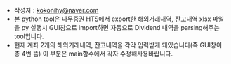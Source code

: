 
 - 작성자 : kokonihy@naver.com
 - 본 python tool은 나무증권 HTS에서 export한 해외거래내역, 잔고내역 xlsx 파일을
   py 실행시 GUI창으로 import하면 자동으로 Dividend 내역을 parsing해주는 tool입니다.  
 - 현재 계좌 2개의 해외거래내역, 잔고내역을 각각 입력받게 돼있습니다(즉 GUI창이 총 4번 뜸)
   이 부분은 main함수에서 각자 수정해사용바랍니다.
   

